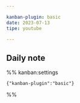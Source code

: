 ```yaml
---

kanban-plugin: basic
date: 2023-07-13
tipe: youtube

---
```


## Daily note





%% kanban:settings
```
{"kanban-plugin":"basic"}
```
%%